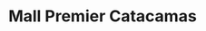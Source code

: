 ---
title: "Mall Premier Catacamas"
url: /catacamas/mall-premier-catacamas/
shop: centro comercial
---